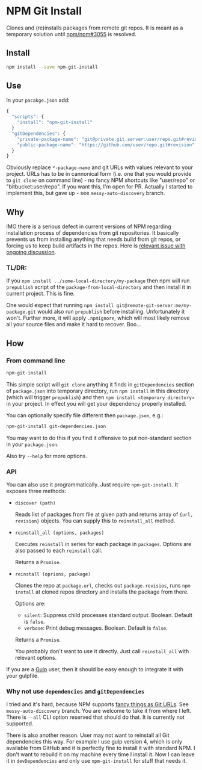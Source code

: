 NPM Git Install
===============

Clones and (re)installs packages from remote git repos. It is meant as a temporary solution until [npm/npm#3055][3055] is resolved.

Install
-------

```sh
npm install --save npm-git-install
```

Use
---

In your `pacakge.json` add:

```javascript
{
  "scripts": {
    "install": "npm-git-install"
  }
  "gitDependencies": {
    "private-package-name": "git@private.git.server:user/repo.git#revision",
    "public-package-name": "https://github.com/user/repo.git#revision"
  }
}
```

Obviously replace `*-package-name` and git URLs with values relevant to your project. URLs has to be in cannonical form (i.e. one that you would provide to `git clone` on command line) - no fancy NPM shortcuts like "user/repo" or "bitbucket:user/repo". If you want this, I'm open for PR. Actually I started to implement this, but gave up - see `messy-auto-discovery` branch.

Why
---

IMO there is a serious defect in current versions of NPM regarding installation process of dependencies from git repositories. It basically prevents us from installing anything that needs build from git repos, or forcing us to keep build artifacts in the repos. Here is [relevant issue with ongoing discussion][3055].

### TL/DR:

If you `npm install ../some-local-directory/my-package` then npm will run `prepublish` script of the `package-from-local-directory` and then install it in current project. This is fine.

One would expect that running `npm install git@remote-git-server:me/my-package.git` would also run `prepublish` before installing. Unfortunately it won't. Further more, it will apply `.npmignore`, which will most likely remove all your source files and make it hard to recover. Boo...

How
---

### From command line

```sh
npm-git-install
```

This simple script will `git clone` anything it finds in `gitDependencies` section of `package.json` into temporary directory, run `npm install` in this directory (which will trigger `prepublish`) and then `npm install <temporary directory>` in your project. In effect you will get your dependency properly installed.

You can optionally specify file different then `package.json`, e.g.:

```sh
npm-git-install git-dependencies.json
```

You may want to do this if you find it offensive to put non-standard section in your `package.json`.

Also try `--help` for more options.

### API

You can also use it programmatically. Just require `npm-git-install`. It exposes three methods:

  * `discover (path)`

    Reads list of packages from file at given path and returns array of `{url, revision}` objects. You can supply this to `reinstall_all` method.

  * `reinstall_all (options, packages)`

    Executes `reinstall` in series for each package in `packages`. Options are also passed to each `reinstall` call.

    Returns a `Promise`.

  * `reinstall (oprions, package)`

    Clones the repo at `package.url`, checks out `package.revisios`, runs `npm install` at cloned repos directory and installs the package from there.

    Options are:

    * `silent`: Suppress child processes standard output. Boolean. Default is `false`.
    * `verbose`: Print debug messages. Boolean. Default is `false`.

    Returns a `Promise`.

    You probably don't want to use it directly. Just call `reinstall_all` with relevant options.

If you are a [Gulp][] user, then it should be easy enough to integrate it with your gulpfile.

### Why not use `dependencies` and `gitDependencies`

I tried and it's hard, because NPM supports [fancy things as Git URLs][URLs]. See `messy-auto-discovery` branch. You are welcome to take it from where I left. There is `--all` CLI option reserved that should do that. It is currently not supported.

There is also another reason. User may not want to reinstall all Git dependencies this way. For example I use gulp version 4, which is only available from GitHub and it is perfectly fine to install it with standard NPM. I don't want to rebuild it on my machine every time I install it. Now I can leave it in `devDependencies` and only use `npm-git-install` for stuff that needs it.

[URLs]: https://docs.npmjs.com/files/package.json#git-urls-as-dependencies
[3055]: https://github.com/npm/npm/issues/3055
[Gulp]: http://gulpjs.com/
